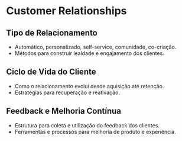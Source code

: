# Customer Relationships

## Tipo de Relacionamento

- Automático, personalizado, self-service, comunidade, co-criação.
- Métodos para construir lealdade e engajamento dos clientes.

## Ciclo de Vida do Cliente

- Como o relacionamento evolui desde aquisição até retenção.
- Estratégias para recuperação e reativação.

## Feedback e Melhoria Contínua

- Estrutura para coleta e utilização do feedback dos clientes.
- Ferramentas e processos para melhoria de produto e experiência.
